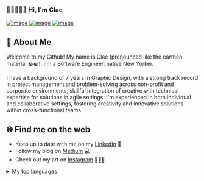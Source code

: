 ### 👋🏻🧑🏻‍💻 Hi, I'm Clae 
[![image](https://img.shields.io/badge/LinkedIn-0077B5?style=for-the-badge&logo=linkedin&logoColor=white)](https://www.linkedin.com/in/clae-lu/) [![image](https://img.shields.io/badge/Gmail-D14836?style=for-the-badge&logo=gmail&logoColor=white)](mailto:claejlu@gmail.com) [![image](https://img.shields.io/badge/Medium-12100E?style=for-the-badge&logo=medium&logoColor=white)](https://medium.com/@kurararu)

## 🚀 About Me
Welcome to my Github! My name is Clae (pronounced like the earthen material 🪨🪨). I'm a Software Engineer, native New Yorker.

I have a background of 7 years in Graphic Design, with a strong track record in project management and problem-solving across non-profit and corporate environments, skillful integration of creative with technical expertise for solutions in agile settings. I'm experienced in both individual and collaborative settings, fostering creativity and innovative solutions within cross-functional teams.

## 🌐 Find me on the web
* Keep up to date with me on my [LinkedIn](https://www.linkedin.com/in/clae-lu/) 🤝
* Follow my blog on [Medium](https://medium.com/@kurararu) 💻
* Check out my art on [Instagram](https://instagram.com/clae.creates) 🧑🏻‍🎨

<details>
<summary>My top languages</summary>
  
| Rank | Languages |
|-----:|-----------|
|     1| Python    |
|     2| JavaScript|
|     3| SQL       |

</details>

<!--
**clayruh/clayruh** is a ✨ _special_ ✨ repository because its `README.md` (this file) appears on your GitHub profile.

Here are some ideas to get you started:

- 🔭 I’m currently working on ...
- 🌱 I’m currently learning ...
- 👯 I’m looking to collaborate on ...
- 🤔 I’m looking for help with ...
- 💬 Ask me about ...
- 📫 How to reach me: ...
- 😄 Pronouns: ...
- ⚡ Fun fact: ...
-->
